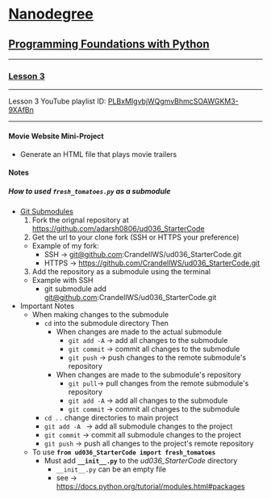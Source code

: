 # [Nanodegree](https://www.udacity.com/nanodegree)

## [Programming Foundations with Python](https://www.udacity.com/course/ud036)
---
### [Lesson 3](https://www.udacity.com/course/viewer#!/c-ud036/l-997889780)
---

 Lesson 3 YouTube playlist ID: [PLBxMIgvbjWQgmvBhmcSOAWGKM3-9XAfBn](https://www.youtube.com/playlist?list=PLBxMIgvbjWQgmvBhmcSOAWGKM3-9XAfBn)

___

#### Movie Website Mini-Project

  - Generate an HTML file that plays movie trailers
  
#### Notes

##### How to used `fresh_tomatoes.py` as a submodule
 - [Git Submodules](https://git-scm.com/docs/git-submodule)
    1. Fork the orignal repository at https://github.com/adarsh0806/ud036_StarterCode
    2. Get the url to your clone fork (SSH or HTTPS your preference)
      - Example of my fork:
        - SSH -> git@github.com:CrandellWS/ud036_StarterCode.git
        - HTTPS -> https://github.com/CrandellWS/ud036_StarterCode.git
    3. Add the repository as a submodule using the terminal
      - Example with SSH
        - git submodule add git@github.com:CrandellWS/ud036_StarterCode.git
  - Important Notes
    - When making changes to the submodule
      - `cd` into the submodule directory Then
        - When changes are made to the actual submodule
          - `git add -A` -> add all changes to the submodule
          - `git commit` -> commit all changes to the submodule
          - `git push` -> push changes to the remote submodule's repository
        - When changes are made to the submodule's repository 
          - `git pull`-> pull changes from the remote submodule's repository
          - `git add -A` -> add all changes to the submodule
          - `git commit` -> commit all changes to the submodule
      - `cd ..` change directories to main project
      - `git add -A ` -> add all submodule changes to the project
      - `git commit` -> commit all submodule changes to the project
      - `git push` -> push all changes to the project's remote repository
    - To use **`from ud036_StarterCode import fresh_tomatoes`**
      - Must add **`__init__.py`** to the *ud036_StarterCode* directory
        - `__init__.py` can be an empty file
        - see -> https://docs.python.org/tutorial/modules.html#packages
